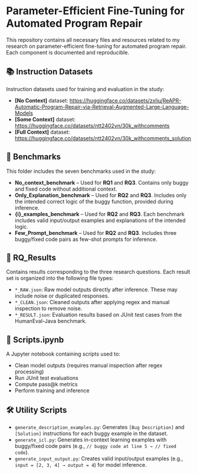 # Parameter-Efficient Fine-Tuning for Automated Program Repair

This repository contains all necessary files and resources related to my research on parameter-efficient fine-tuning for automated program repair. Each component is documented and reproducible.

## 📚 Instruction Datasets

Instruction datasets used for training and evaluation in the study:

- **[No Context]** dataset: https://huggingface.co/datasets/zxliu/ReAPR-Automatic-Program-Repair-via-Retrieval-Augmented-Large-Language-Models
- **[Some Context]** dataset: https://huggingface.co/datasets/ntt2402vn/30k_withcomments
- **[Full Context]** dataset: https://huggingface.co/datasets/ntt2402vn/30k_withcomments_solution

## 📁 Benchmarks

This folder includes the seven benchmarks used in the study:

- **No_context_benchmark** – Used for **RQ1** and **RQ3**. Contains only buggy and fixed code without additional context.
- **Only_Explanation_benchmark** – Used for **RQ2** and **RQ3**. Includes only the intended correct logic of the buggy function, provided during inference.
- **{i}_examples_benchmark** – Used for **RQ2** and **RQ3**. Each benchmark includes valid input/output examples and explanations of the intended logic.
- **Few_Prompt_benchmark** – Used for **RQ2** and **RQ3**. Includes three buggy/fixed code pairs as few-shot prompts for inference.

## 📁 RQ_Results

Contains results corresponding to the three research questions. Each result set is organized into the following file types:

- `*_RAW.json`: Raw model outputs directly after inference. These may include noise or duplicated responses.
- `*_CLEAN.json`: Cleaned outputs after applying regex and manual inspection to remove noise.
- `*_RESULT.json`: Evaluation results based on JUnit test cases from the HumanEval-Java benchmark.

## 📄 Scripts.ipynb

A Jupyter notebook containing scripts used to:

- Clean model outputs (requires manual inspection after regex processing)
- Run JUnit test evaluations
- Compute pass@k metrics
- Perform training and inference

## 🛠️ Utility Scripts

- `generate_description_examples.py`: Generates `[Bug Description]` and `[Solution]` instructions for each buggy example in the dataset.
- `generate_icl.py`: Generates in-context learning examples with buggy/fixed code pairs (e.g., `// buggy code at line 5 → // fixed code`).
- `generate_input_output.py`: Creates valid input/output examples (e.g., `input = [2, 3, 4] → output = 4`) for model inference.
